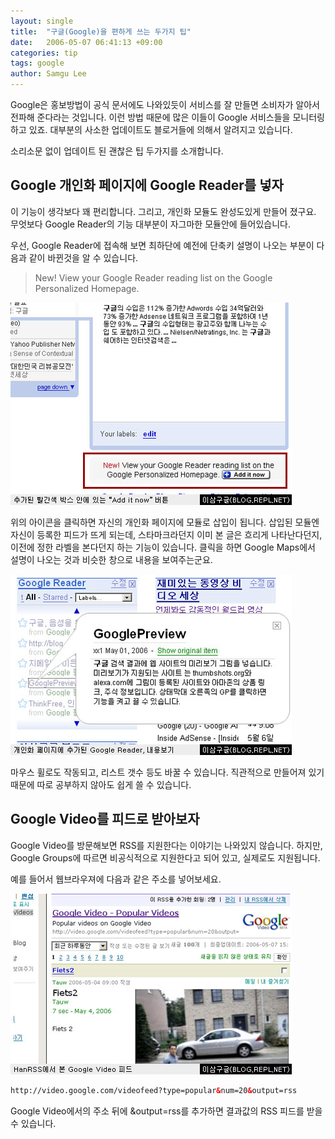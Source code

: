 ```yaml
---
layout: single
title:  "구글(Google)을 편하게 쓰는 두가지 팁"
date:   2006-05-07 06:41:13 +09:00
categories: tip
tags: google
author: Samgu Lee
---
```

Google은 홍보방법이 공식 문서에도 나와있듯이 서비스를 잘 만들면 소비자가 알아서 전파해 준다라는 것입니다. 이런 방법 때문에 많은 이들이 Google 서비스들을 모니터링 하고 있죠. 대부분의 사소한 업데이트도 블로거들에 의해서 알려지고 있습니다.

소리소문 없이 업데이트 된 괜찮은 팁 두가지를 소개합니다.

## Google 개인화 페이지에 Google Reader를 넣자

이 기능이 생각보다 꽤 편리합니다. 그리고, 개인화 모듈도 완성도있게 만들어 졌구요. 무엇보다 Google Reader의 기능 대부분이 자그마한 모듈안에 들어있습니다.

우선, Google Reader에 접속해 보면 최하단에 예전에 단축키 설명이 나오는 부분이 다음과 같이 바뀐것을 알 수 있습니다.

> New! View your Google Reader reading list on the Google Personalized Homepage.

![Google Reader의 개인화페이지 모듈 추가 아이콘](/assets/add_reader_in_personal.jpg)

위의 아이콘을 클릭하면 자신의 개인화 페이지에 모듈로 삽입이 됩니다. 삽입된 모듈엔 자신이 등록한 피드가 뜨게 되는데, 스타마크라던지 이미 본 글은 흐리게 나타난다던지, 이전에 정한 라벨을 본다던지 하는 기능이 있습니다. 클릭을 하면 Google Maps에서 설명이 나오는 것과 비슷한 창으로 내용을 보여주는군요.

![개인화 페이지에서 본 Google Reader](/assets/personal_reader_view.jpg)

마우스 휠로도 작동되고, 리스트 갯수 등도 바꿀 수 있습니다. 직관적으로 만들어져 있기 때문에 따로 공부하지 않아도 쉽게 쓸 수 있습니다.

## Google Video를 피드로 받아보자

Google Video를 방문해보면 RSS를 지원한다는 이야기는 나와있지 않습니다. 하지만, Google Groups에 따르면 비공식적으로 지원한다고 되어 있고, 실제로도 지원됩니다.

예를 들어서 웹브라우져에 다음과 같은 주소를 넣어보세요.

![HanRSS로 본 Google Video의 RSS 피드](/assets/google_video_rss.jpg)

```html
http://video.google.com/videofeed?type=popular&num=20&output=rss
```

Google Video에서의 주소 뒤에 &output=rss를 추가하면 결과값의 RSS 피드를 받을 수 있습니다.
